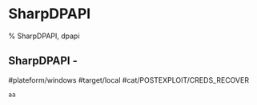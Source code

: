 # SharpDPAPI

% SharpDPAPI, dpapi

## SharpDPAPI -
#plateform/windows  #target/local  #cat/POSTEXPLOIT/CREDS_RECOVER 

```
aa
```

